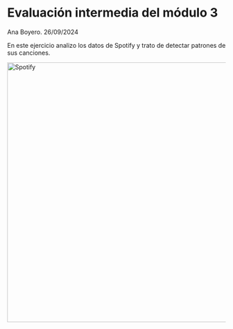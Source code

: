 # Evaluación intermedia del módulo 3

Ana Boyero. 26/09/2024

En este ejercicio analizo los datos de Spotify y trato de detectar patrones de sus canciones.

<img src="https://industriamusical.com/wp-content/uploads/2022/12/Spotify.jpg" alt="Spotify" width="600">

